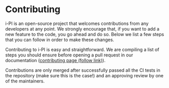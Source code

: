 # Contributing

i-PI is an open-source project that welcomes contributions from any developers at any point.
We strongly encourage that, if you want to add a new feature to the code, you go ahead and do so.
Below we list a few steps that you can follow in order to make these changes.

Contributing to i-PI is easy and straightforward. We are compiling a list of steps you should
ensure before opening a pull request in our documentation ([contributing page (follow link)][docpage]). 

Contributions are only merged after successfully passed all the CI tests in the repository 
(make sure this is the case!) and an approving review by one of the maintainers.

[docpage]: https://ipi-code.org/i-pi/contributing.html
